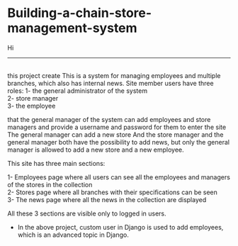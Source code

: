 # Building-a-chain-store-management-system

Hi
<hr>
<br>
this project create 
This is a system for managing employees and multiple branches, which also has internal news.
Site member users have three roles:
1- the general administrator of the system<br>
2- store manager<br>
3- the employee<br>



that the general manager of the system can add employees and store managers and provide a username and password for them to enter the site The general manager can add a new store
And the store manager and the general manager both have the possibility to add news, but only the general manager is allowed to add a new store and a new employee.

This site has three main sections:

1- Employees page where all users can see all the employees and managers of the stores in the collection<br>
2- Stores page where all branches with their specifications can be seen<br>
3- The news page where all the news in the collection are displayed<br>

All these 3 sections are visible only to logged in users.


- In the above project, custom user in Django is used to add employees, which is an advanced topic in Django.
